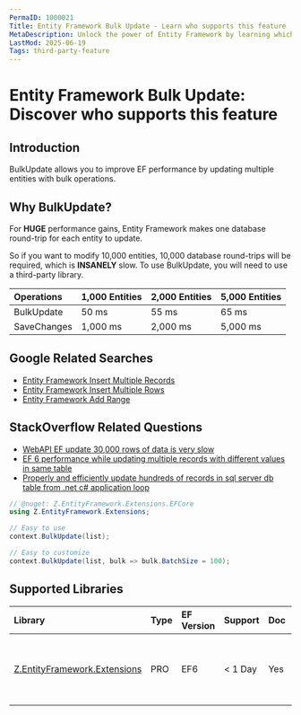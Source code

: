 ```yaml
---
PermaID: 1000021
Title: Entity Framework Bulk Update - Learn who supports this feature
MetaDescription: Unlock the power of Entity Framework by learning which libraries support the Bulk Update feature.
LastMod: 2025-06-19
Tags: third-party-feature
---
```


# Entity Framework Bulk Update: Discover who supports this feature

## Introduction

BulkUpdate allows you to improve EF performance by updating multiple entities with bulk operations.

## Why BulkUpdate?

For **HUGE** performance gains, Entity Framework makes one database round-trip for each entity to update. 

So if you want to modify 10,000 entities, 10,000 database round-trips will be required, which is **INSANELY** slow. To use BulkUpdate, you will need to use a third-party library.

|Operations	|1,000 Entities	|2,000 Entities	|5,000 Entities|
|:----------|:----------|:----------|:----------|
|BulkUpdate	|50 ms	|55 ms	|65 ms|
|SaveChanges	|1,000 ms	|2,000 ms	|5,000 ms|

## Google Related Searches

 - [Entity Framework Insert Multiple Records](https://www.google.com/search?q=entity+framework+insert+multiple+records)
 - [Entity Framework Insert Multiple Rows](https://www.google.com/search?q=entity+framework+insert+multiple+rows)
 - [Entity Framework Add Range](https://www.google.com/search?q=entity+framework+add+range)

## StackOverflow Related Questions

 - [WebAPI EF update 30,000 rows of data is very slow](https://stackoverflow.com/questions/38925835/webapi-ef-update-30-000-rows-of-data-is-very-slow)
 - [EF 6 performance while updating multiple records with different values in same table](https://stackoverflow.com/questions/37652873/ef-6-performance-while-updating-multiple-records-with-different-values-in-same-t)
 - [Properly and efficiently update hundreds of records in sql server db table from .net c# application loop](https://stackoverflow.com/questions/37397671/properly-and-efficiently-update-hundreds-of-records-in-sql-server-db-table-from)


```csharp
// @nuget: Z.EntityFramework.Extensions.EFCore
using Z.EntityFramework.Extensions;

// Easy to use
context.BulkUpdate(list);

// Easy to customize
context.BulkUpdate(list, bulk => bulk.BatchSize = 100);
```

## Supported Libraries

|Library	|Type	|EF Version	|Support	|Doc	|Features|
|:----------|:----------|:----------|:----------|:----------|:----------|
|[Z.EntityFramework.Extensions](/ef-extensions)	|PRO	|EF6	|< 1 Day	|Yes	| Bulk SaveChanges<br>Bulk Insert<br>Bulk Update<br>Bulk Delete<br>Bulk Merge|